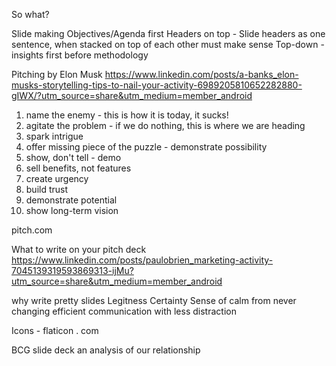 So what?

Slide making
Objectives/Agenda first
Headers on top - Slide headers as one sentence, when stacked on top of each other must make sense
Top-down - insights first before methodology

Pitching by Elon Musk
https://www.linkedin.com/posts/a-banks_elon-musks-storytelling-tips-to-nail-your-activity-6989205810652282880-gIWX/?utm_source=share&utm_medium=member_android
1. name the enemy - this is how it is today, it sucks!
2. agitate the problem - if we do nothing, this is where we are heading
3. spark intrigue
4. offer missing piece of the puzzle - demonstrate possibility
5. show, don't tell - demo
6. sell benefits, not features
7. create urgency
8. build trust
9. demonstrate potential
10. show long-term vision

pitch.com

What to write on your pitch deck
https://www.linkedin.com/posts/paulobrien_marketing-activity-7045139319593869313-ijMu?utm_source=share&utm_medium=member_android

why write pretty slides
Legitness
Certainty
Sense of calm from never changing
efficient communication with less distraction

Icons - flaticon . com

BCG slide deck an analysis of our relationship